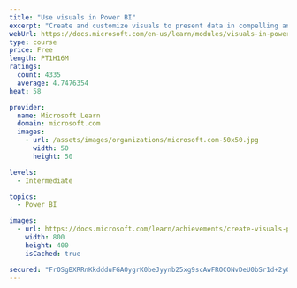 ```yaml
---
title: "Use visuals in Power BI"
excerpt: "Create and customize visuals to present data in compelling and insightful ways."
webUrl: https://docs.microsoft.com/en-us/learn/modules/visuals-in-power-bi/
type: course
price: Free
length: PT1H16M
ratings:
  count: 4335
  average: 4.7476354
heat: 58

provider:
  name: Microsoft Learn
  domain: microsoft.com
  images:
    - url: /assets/images/organizations/microsoft.com-50x50.jpg
      width: 50
      height: 50

levels:
  - Intermediate

topics:
  - Power BI

images:
  - url: https://docs.microsoft.com/learn/achievements/create-visuals-power-bi-desktop-social.png
    width: 800
    height: 400
    isCached: true

secured: "FrOSgBXRRnKkddduFGAOygrK0beJyynb25xg9scAwFROCONvDeU0bSr1d+2yOtnm/lz6XfnV1PWOIzkzSUT8jlpYLKQrKub2yZX02tcqH7Cgn30F+hQbFDB/NpfJiruA+LtclWiUyCPBmKeOlchBqXz1nO1Ru+5C6rV3gqWt07PNdR8yi5TIDfhFbUvZ/SYa51Nhu7ormuX+phApoahhbUeQcmBwYc/yOs0U4kBsXnuXDIFqu2Z22XSyqMT6NfO8nJ+FhClxzThnM90dpzLXGlt7pdAK7pJoYCQX0AgB/EVpugoP9E4UWrC7mcj41M+RDKL0P6ORFl9rCSE74zcQ7b0OjKdpJxiVilvcEPX6KSjL/cPYjIaBSzl0g+UfoFZeDi1s8//lqO3QjzX7KDxowNaW0DoAbmR75l5wEvspXTY=;9Wmugf9Jcivl5AS9qV9y3g=="
---
```


